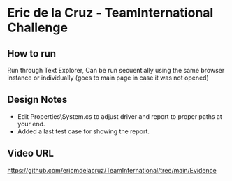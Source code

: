 # Eric de la Cruz - TeamInternational Challenge

## How to run

Run through Text Explorer, Can be run secuentially using the same browser instance or individually (goes to main page in case it was not opened)

## Design Notes

- Edit Properties\System.cs to adjust driver and report to proper paths at your end.
- Added a last test case for showing the report.

## Video URL

https://github.com/ericmdelacruz/TeamInternational/tree/main/Evidence
